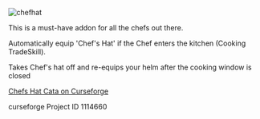 ![chefhat](https://github.com/user-attachments/assets/940adee6-4d3f-4630-a770-80f2a1efa64f)

This is a must-have addon for all the chefs out there.

Automatically equip 'Chef's Hat' if the Chef enters the kitchen (Cooking TradeSkill).

Takes Chef's hat off and re-equips your helm after the cooking window is closed


<a href="https://curseforge.com/wow/addons/chefs-hat-cata" target="_blank">Chefs Hat Cata on Curseforge</a>

curseforge Project ID 1114660

